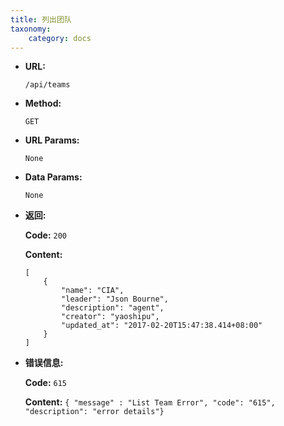 ```yaml
---
title: 列出团队
taxonomy:
    category: docs
---
```


* **URL:**

    `/api/teams`

* **Method:**

    `GET`

* **URL Params:**

    `None`

* **Data Params:**

    `None`

* **返回:**

	**Code:** `200`

    **Content:** 
	
	```
    [
        {
            "name": "CIA",
            "leader": "Json Bourne",
            "description": "agent",
            "creator": "yaoshipu",
            "updated_at": "2017-02-20T15:47:38.414+08:00"
        }
    ]
    ```

* **错误信息:**

	**Code:** `615`
  	
  	**Content:** `{ "message" : "List Team Error", "code": "615", "description": "error details"}`